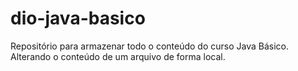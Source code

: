 # dio-java-basico
Repositório para armazenar todo o conteúdo do curso Java Básico.
Alterando o conteúdo de um arquivo de forma local.